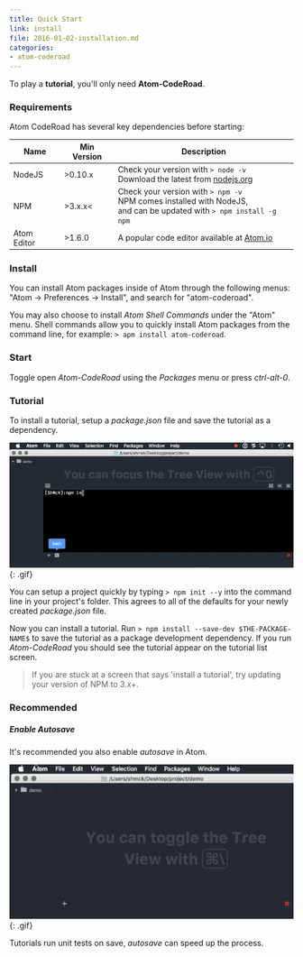 ```yaml
---
title: Quick Start
link: install
file: 2016-01-02-installation.md
categories:
- atom-coderoad
---
```


To play a **tutorial**, you'll only need **Atom-CodeRoad**.

### Requirements

Atom CodeRoad has several key dependencies before starting:

| Name   | Min Version | Description |
|--------|-------------|-------------|
| NodeJS | >0.10.x     | Check your version with `> node -v`<br /> Download the latest from [nodejs.org](/nodejs.org) |
| NPM    | >3.x.x<     | Check your version with `> npm -v`<br /> NPM comes installed with NodeJS,<br /> and can be updated with `> npm install -g npm` |
| Atom Editor | >1.6.0 | A popular code editor available at [Atom.io](//atom.io) |

### Install

You can install Atom packages inside of Atom through the following menus: "Atom -> Preferences -> Install", and search for "atom-coderoad".

You may also choose to install *Atom Shell Commands* under the "Atom" menu. Shell commands allow you to quickly install Atom packages from the command line, for example: `> apm install atom-coderoad`.

### Start

Toggle open *Atom-CodeRoad* using the *Packages* menu or press *ctrl-alt-0*.


### Tutorial

To install a tutorial, setup a *package.json* file and save the tutorial as a dependency.

![Install a Tutorial](/images/docs/install-tutorial.png){: .gif}

You can setup a project quickly by typing `> npm init --y` into the command line in your project's folder. This agrees to all of the defaults for your newly created *package.json* file.

Now you can install a tutorial. Run `> npm install --save-dev $THE-PACKAGE-NAME$` to save the tutorial as a package development dependency. If you run *Atom-CodeRoad* you should see the tutorial appear on the tutorial list screen.

> If you are stuck at a screen that says 'install a tutorial', try updating your version of NPM to 3.x+.

### Recommended

##### Enable Autosave

It's recommended you also enable *autosave* in Atom.

![Enable autosave in Atom](/images/docs/autosave.png){: .gif}

Tutorials run unit tests on save, *autosave* can speed up the process.
